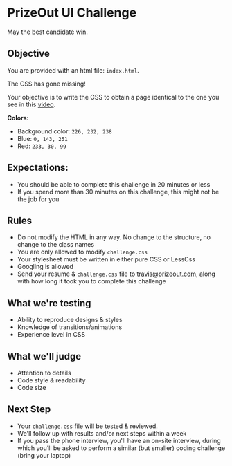 # PrizeOut UI Challenge

May the best candidate win.

## Objective

You are provided with an html file: `index.html`.

The CSS has gone missing!

Your objective is to write the CSS to obtain a page identical to the one you see in this [video](https://www.youtube.com/watch?v=x67-Zw5jNhw&feature=youtu.be&hd=1).

**Colors:**

- Background color: `226, 232, 238`
- Blue: `0, 143, 251`
- Red:	`233, 30, 99`


## Expectations:

- You should be able to complete this challenge in 20 minutes or less
- If you spend more than 30 minutes on this challenge, this might not be the job for you

## Rules

- Do not modify the HTML in any way. No change to the structure, no change to the class names
- You are only allowed to modify `challenge.css`
- Your stylesheet must be written in either pure CSS or LessCss
- Googling is allowed
- Send your resume & `challenge.css` file to travis@prizeout.com, along with how long it took you to complete this challenge

## What we're testing

- Ability to reproduce designs & styles
- Knowledge of transitions/animations
- Experience level in CSS

## What we'll judge

- Attention to details
- Code style & readability
- Code size

## Next Step

- Your `challenge.css` file will be tested & reviewed.
- We'll follow up with results and/or next steps within a week
- If you pass the phone interview, you'll have an on-site interview, during which you'll be asked to perform a similar (but smaller) coding challenge (bring your laptop)